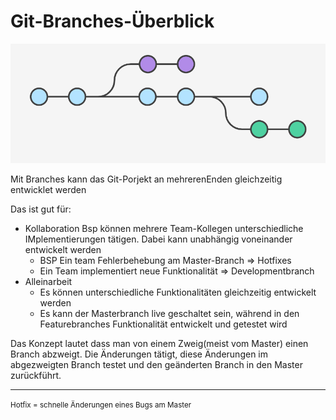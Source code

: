 <h1>Git-Branches-Überblick</h1>

![](imgs/2020-11-03-13-45-39.png)

Mit Branches kann das Git-Porjekt an mehrerenEnden gleichzeitig entwicklet werden

Das ist gut für:

* Kollaboration
Bsp können mehrere Team-Kollegen unterschiedliche IMplementierungen tätigen. Dabei kann unabhängig voneinander entwickelt werden
  * BSP Ein team Fehlerbehebung am Master-Branch => Hotfixes
  * Ein Team implementiert neue Funktionalität => Developmentbranch
* Alleinarbeit
  * Es können unterschiedliche Funktionalitäten gleichzeitig entwickelt werden
  * Es kann der Masterbranch live geschaltet sein, während in den Featurebranches Funktionalität entwickelt und getestet wird 


Das Konzept lautet dass man von einem Zweig(meist vom Master) einen Branch abzweigt. Die Änderungen tätigt, diese Änderungen im abgezweigten Branch testet und den geänderten Branch in den Master zurückführt.

----
<small>Hotfix = schnelle Änderungen eines Bugs am Master</small>
